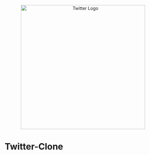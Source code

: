 <p align="center"><a href="https://twitter.com/mokammeltanvir" target="_blank"><img src="https://avatars.githubusercontent.com/u/50278?s=200&v=4" width="400" alt="Twitter Logo"></a></p>

# Twitter-Clone
